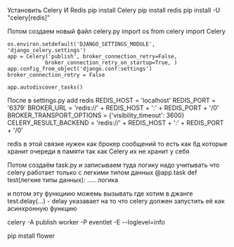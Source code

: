 Установить Celery И Redis 
    pip install Celery
    pip install redis
    pip install -U "celery[redis]"

Потом создаем новый файл celery.py 
    import os
    from celery import Celery

    os.environ.setdefault('DJANGO_SETTINGS_MODULE', 'django_celery.settings')
    app = Celery('publish', broker_connection_retry=False,
                broker_connection_retry_on_startup=True, )
    app.config_from_object('django.conf:settings')
    broker_connection_retry = False

    app.autodiscover_tasks()

После в settings.py add redis
    REDIS_HOST = 'localhost'
    REDIS_PORT = '6379'
    BROKER_URL = 'redis://' + REDIS_HOST + ':' + REDIS_PORT + '/0'
    BROKER_TRANSPORT_OPTIONS = {'visibility_timeout': 3600}
    CELERY_RESULT_BACKEND = 'redis://' + REDIS_HOST + ':' + REDIS_PORT + '/0'

redis в этой связке нужен как брокер сообщений то есть как бд которые хранит очереди в памяти так как Celery их не хранит у себя 

Потом создаём task.py и записываем туда логику надо учитывать что celery работает только с легкими типом данных 
    @app.task
    def test(легкие типы данных):
        .....
        логика
    
и потом эту функциию можемь вызывать где хотим в джанге
test.delay(...) - delay указавает на то что celery должен запустить её как асинхронную функцию 


celery -A publish worker -P eventlet -E --loglevel=info





pip install flower